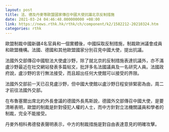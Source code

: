 ```yaml
---
layout: post
title: 法、德及丹麥等歐盟國家傳召中國大使抗議北京反制措施
date: 2021-03-24 04:46:48.000000000 +08:00
link: https://news.rthk.hk/rthk/ch/component/k2/1582212-20210324.htm
categories: rthk
---
```


歐盟制裁中國新疆4名官員和一個實體後，中國採取反制措施，制裁歐洲議會成員和歐盟機構。法國、德國和其他歐盟國家分別召見中國大使，提出抗議。

法國外交部傳召中國駐法大使盧沙野，除了就北京的反制措施表達抗議外，亦不滿盧沙野最近在社交網站發表多篇帖文，批評多名法國議員及一名研究人員。法國政府說，盧沙野的言行無法接受，而且超出任何大使館可以接受的界限。

法國外交部前一天已召見盧沙野，但中國大使館以盧沙野日程安排緊密為由，周二才前往法國外交部。

在布魯塞爾出席北約外長會議的德國外長馬斯說，德國外交部傳召中國大使，是要清晰表明，歐盟的制裁是針對侵犯人權的人士，而中方針對立法機關議員和學者的制裁，完全不能接受。

丹麥外相科弗德發表聲明表示，中方的制裁措施是對自由表達意見的明確攻擊。
